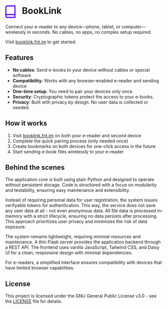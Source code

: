 <h1>
  <img src="assets/logo.svg" alt="Logo" height="40" align="top">
  &nbsp;
  BookLink
</h1>

Connect your e-reader to any device—phone, tablet, or computer—wirelessly in seconds.
No cables, no apps, no complex setup required.

Visit [booklink.fnt.im](https://booklink.fnt.im) to get started.


## Features

 - **No cables**:
   Send e-books to your device without cables or special software
 - **Compatibility**:
   Works with any browser-enabled e-reader and sending device
 - **One-time setup**:
   You need to pair your devices only once.
 - **Security**:
   Cryptographic tokens protect the access to your e-books.
 - **Privacy**:
   Built with privacy by design. No user data is collected or needed.


## How it works

 1. Visit [booklink.fnt.im](https://booklink.fnt.im) on both your e-reader and second device
 2. Complete the quick pairing process (only needed once)
 3. Create bookmarks on both devices for one-click access in the future
 4. Start sending e-book files wirelessly to your e-reader


## Behind the scenes

The application core is built using plain Python and designed to operate without persistent storage.
Code is structured with a focus on modularity and testability, ensuring easy maintenance and extensibility.

Instead of requiring personal data for user registration, the system issues verifyable tokens for authentication.
This way, the service does not save any user data at all - not even anonymous data.
All file data is processed in-memory with a strict lifecycle, ensuring no data persists after processing.
This approach prioritizes user privacy and minimizes the risk of data exposure.

The system remains lightweight, requiring minimal resources and maintenance.
A thin Flask server provides the application backend through a REST API.
The frontend uses vanilla JavaScript, Tailwind CSS, and Daisy UI for a clean, responsive design with minimal dependencies.

For e-readers, a simplified interface ensures compatibility with devices that have limited browser capabilities.


## License

This project is licensed under the GNU General Public License v3.0 - see the [LICENSE](LICENSE) file for details.
